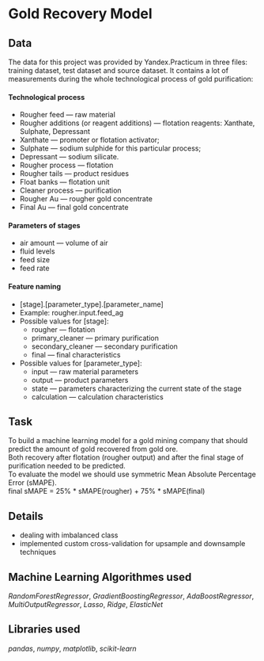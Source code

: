 # Gold Recovery Model

## Data

The data for this project was provided by Yandex.Practicum in three files: training dataset, test dataset and source dataset. It contains a lot of measurements during the whole technological process of gold purification:
#### Technological process
- Rougher feed — raw material
- Rougher additions (or reagent additions) — flotation reagents: Xanthate, Sulphate, Depressant
- Xanthate — promoter or flotation activator;
- Sulphate — sodium sulphide for this particular process;
- Depressant — sodium silicate.
- Rougher process — flotation
- Rougher tails — product residues
- Float banks — flotation unit
- Cleaner process — purification
- Rougher Au — rougher gold concentrate
- Final Au — final gold concentrate
#### Parameters of stages
- air amount — volume of air
- fluid levels
- feed size 
- feed rate
#### Feature naming
- [stage].[parameter_type].[parameter_name]
- Example: rougher.input.feed_ag
- Possible values for [stage]:
  - rougher — flotation
  - primary_cleaner — primary purification
  - secondary_cleaner — secondary purification
  - final — final characteristics
- Possible values for [parameter_type]:
  - input — raw material parameters
  - output — product parameters
  - state — parameters characterizing the current state of the stage
  - calculation — calculation characteristics

## Task
To build a machine learning model for a gold mining company that should predict the amount of gold recovered from gold ore.<br>
Both recovery after flotation (rougher output) and after the final stage of purification needed to be predicted.<br>
To evaluate the model we should use symmetric Mean Absolute Percentage Error (sMAPE). <br>
final sMAPE = 25% * sMAPE(rougher) + 75% * sMAPE(final)

## Details
- dealing with imbalanced class 
- implemented custom cross-validation for upsample and downsample techniques

## Machine Learning Algorithmes used
*RandomForestRegressor*, *GradientBoostingRegressor*, *AdaBoostRegressor*, *MultiOutputRegressor*, *Lasso*, *Ridge*, *ElasticNet*

## Libraries used
*pandas*,
*numpy*,
*matplotlib*,
*scikit-learn*
